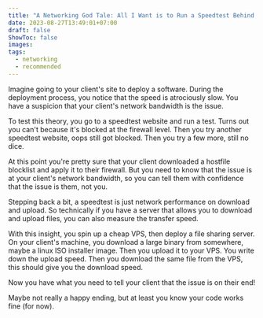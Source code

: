```yaml
---
title: "A Networking God Tale: All I Want is to Run a Speedtest Behind a Firewall"
date: 2023-08-27T13:49:01+07:00
draft: false
ShowToc: false
images:
tags:
  - networking
  - recommended
---
```


Imagine going to your client's site to deploy a software. During the deployment process, you notice that the speed is atrociously slow. You have a suspicion that your client's network bandwidth is the issue.

To test this theory, you go to a speedtest website and run a test. Turns out you can't because it's blocked at the firewall level. Then you try another speedtest website, oops still got blocked. Then you try a few more, still no dice.

At this point you're pretty sure that your client downloaded a hostfile blocklist and apply it to their firewall. But you need to know that the issue is at your client's network bandwidth, so you can tell them with confidence that the issue is them, not you.

Stepping back a bit, a speedtest is just network performance on download and upload. So technically if you have a server that allows you to download and upload files, you can also measure the transfer speed.

With this insight, you spin up a cheap VPS, then deploy a file sharing server. On your client's machine, you download a large binary from somewhere, maybe a linux ISO installer image. Then you upload it to your VPS. You write down the upload speed. Then you download the same file from the VPS, this should give you the download speed.

Now you have what you need to tell your client that the issue is on their end!

Maybe not really a happy ending, but at least you know your code works fine (for now).
